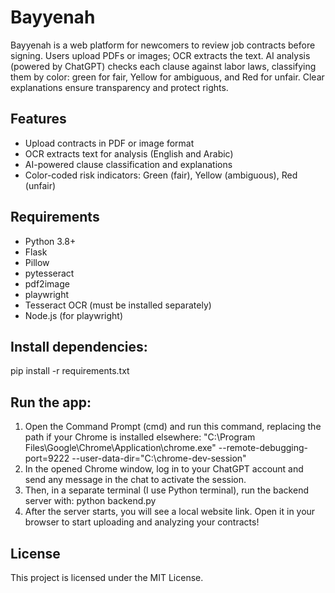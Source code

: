 # Bayyenah
Bayyenah is a web platform for newcomers to review job contracts before signing. Users upload PDFs or images; OCR extracts the text. AI analysis (powered by ChatGPT) checks each clause against labor laws, classifying them by color: green for fair, Yellow for ambiguous, and Red for unfair. Clear explanations ensure transparency and protect rights.

## Features
- Upload contracts in PDF or image format
- OCR extracts text for analysis (English and Arabic)
- AI-powered clause classification and explanations
- Color-coded risk indicators: Green (fair), Yellow (ambiguous), Red (unfair)

## Requirements
- Python 3.8+
- Flask
- Pillow
- pytesseract
- pdf2image
- playwright
- Tesseract OCR (must be installed separately)
- Node.js (for playwright)

## Install dependencies:
pip install -r requirements.txt

## Run the app:
1. Open the Command Prompt (cmd) and run this command, replacing the path if your Chrome is installed elsewhere:
"C:\Program Files\Google\Chrome\Application\chrome.exe" --remote-debugging-port=9222 --user-data-dir="C:\chrome-dev-session"
2. In the opened Chrome window, log in to your ChatGPT account and send any message in the chat to activate the session.
3. Then, in a separate terminal (I use Python terminal), run the backend server with:
python backend.py
4. After the server starts, you will see a local website link. Open it in your browser to start uploading and analyzing your contracts!


## License
This project is licensed under the MIT License.

